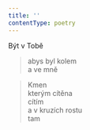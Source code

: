 ```yaml
---
title: ''
contentType: poetry
---
```


>   

>   

Být v Tobě

> abys byl kolem  
> a ve mně

> Kmen  
> kterým cítěna  
> cítím  
> a v kruzích rostu  
> tam
